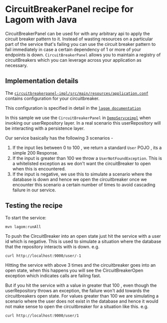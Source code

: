 # CircuitBreakerPanel recipe for Lagom with Java

CircuitBreakerPanel can be used for with any arbitrary api to apply the circuit breaker pattern to it.
Instead of wasting resources on a particular part of the service that's failing you can use the circuit breaker pattern to
fail immediately in case a certain dependency of 1 or more of your endpoints is down. `CircuitBreakerPanel` allows you to maintain 
a registry of circuitBreakers which you can leverage across your application as necessary.

## Implementation details
The [`circuitbreakerpanel-impl/src/main/resources/application.conf`](circuitbreakerpanel-impl/src/main/resources/application.conf) contains configuration for your circuitbreaker.

This configuration is specified in detail in the [`lagom documentation`](https://www.lagomframework.com/documentation/1.4.x/java/ServiceClients.html#Circuit-Breaker-Configuration)

In this sample we use the `CircuitBreakerPanel` in [`DemoServceimpl`](circuitbreakerpanel-impl/src/main/java/com/lightbend/lagom/recipes/cbpanel/impl/DemoServiceImpl.java)
when invoking our userRepository layer.
In a real scenario this userRepository will be interacting with a persistence layer.

Our service basically has the following 3 scenarios - 
1) If the input lies between 0 to 100 , we return a standard `User` POJO  , its a simple 200 Response.
2) If the input is greater than 100 we throw a `UserNotFoundException`. This is a whitelisted exception as we don't want
 the circuitBreaker to open when this is encountered.
3) If the input is negative, we use this to simulate a scenario where the database is down and hence we open the circuitbreaker 
once we encounter this scenario a certain number of times to avoid cascading failure in our service.


## Testing the recipe

To start the service:

```
mvn lagom:runAll
```
To push the CircuitBreaker into an open state just hit the service with a user id which is negative. 
This is used to simulate a situation where the database that the repository interacts with is down.
e.g.
```
curl http://localhost:9000/user/-1
```
Hitting the service with above 3 times and the circuitbreaker goes into an open state, when this happens you will
see the CircuitBreakerOpen exception which indicates calls are failing fast.

But if you hit the service with a value in greater that 100 , even though the userRepository throws an exception, the failure
won't add towards the circuitbreakers open state. For values greater than 100 we are simulating a scenario where the user
does not exist in the database and hence it would not make sense to open the circuitbreaker for a situation like this.
e.g.
```
curl http://localhost:9000/user/1
```


